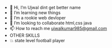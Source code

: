 - 👋 Hi, I’m Ujwal dint get better name
- 👀 I’m learning new things
- 🌱 I’m a rookie web devloper
- 💞️ I’m looking to collaborate html,css java
- 📫 How to reach me ujwalkumar985@gmail.com
- OTHER SKILLS
- 💥 state level football player
<!---
zombietc/zombietc is a ✨ special ✨ repository because its `README.md` (this file) appears on your GitHub profile.
You can click the Preview link to take a look at your changes.
--->
